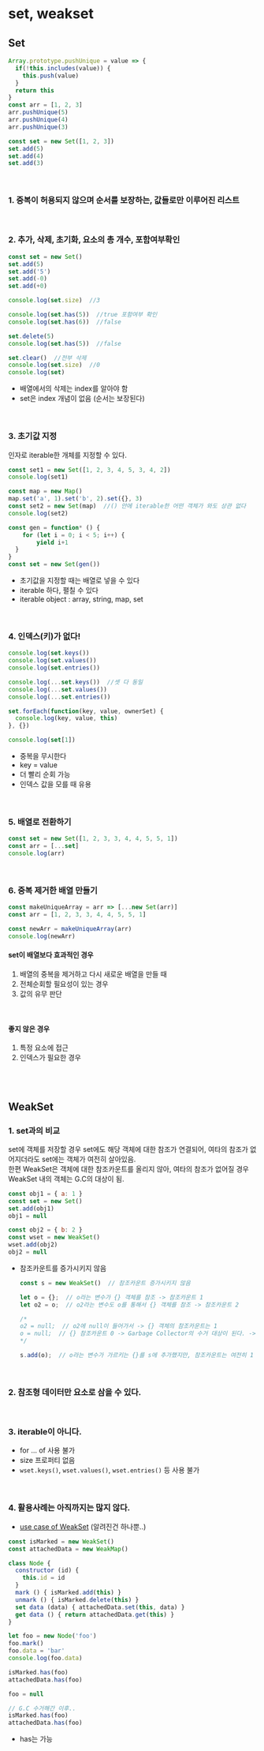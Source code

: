 # set, weakset

## Set

```js
Array.prototype.pushUnique = value => {
  if(!this.includes(value)) {
    this.push(value)
  }
  return this
}
const arr = [1, 2, 3]
arr.pushUnique(5)
arr.pushUnique(4)
arr.pushUnique(3)
```

```js
const set = new Set([1, 2, 3])
set.add(5)
set.add(4)
set.add(3)
```

<br>

### 1. 중복이 허용되지 않으며 순서를 보장하는, 값들로만 이루어진 리스트

<br>

### 2. 추가, 삭제, 초기화, 요소의 총 개수, 포함여부확인

```js
const set = new Set()
set.add(5)
set.add('5')
set.add(-0)
set.add(+0)

console.log(set.size)  //3 

console.log(set.has(5))  //true 포함여부 확인
console.log(set.has(6))  //false

set.delete(5)
console.log(set.has(5))  //false

set.clear()  //전부 삭제
console.log(set.size)  //0
console.log(set)
```
* 배열에서의 삭제는 index를 알아야 함
* set은 index 개념이 없음 (순서는 보장된다)

<br>

### 3. 초기값 지정

인자로 iterable한 개체를 지정할 수 있다.

```js
const set1 = new Set([1, 2, 3, 4, 5, 3, 4, 2])
console.log(set1)

const map = new Map()
map.set('a', 1).set('b', 2).set({}, 3)
const set2 = new Set(map)  //() 안에 iterable한 어떤 객체가 와도 상관 없다 
console.log(set2)

const gen = function* () {
	for (let i = 0; i < 5; i++) {
		yield i+1
  }
}
const set = new Set(gen())
```
* 초기값을 지정할 때는 배열로 넣을 수 있다
* iterable 하다, 펼칠 수 있다
* iterable object : array, string, map, set

<br>

### 4. 인덱스(키)가 없다!

```js
console.log(set.keys())
console.log(set.values())
console.log(set.entries())

console.log(...set.keys())  //셋 다 동일
console.log(...set.values())
console.log(...set.entries())

set.forEach(function(key, value, ownerSet) {
  console.log(key, value, this)
}, {})

console.log(set[1])
```
* 중복을 무시한다
* key = value
* 더 빨리 순회 가능
* 인덱스 값을 모를 때 유용

<br>

### 5. 배열로 전환하기

```js
const set = new Set([1, 2, 3, 3, 4, 4, 5, 5, 1])
const arr = [...set]
console.log(arr)
```
<br>

### 6. 중복 제거한 배열 만들기

```js
const makeUniqueArray = arr => [...new Set(arr)]
const arr = [1, 2, 3, 3, 4, 4, 5, 5, 1]

const newArr = makeUniqueArray(arr)
console.log(newArr)
```

#### set이 배열보다 효과적인 경우
1. 배열의 중복을 제거하고 다시 새로운 배열을 만들 때
2. 전체순회할 필요성이 있는 경우
3. 값의 유무 판단

<br>

#### 좋지 않은 경우
1. 특정 요소에 접근
2. 인덱스가 필요한 경우

<br><br>

## WeakSet

### 1. set과의 비교

set에 객체를 저장할 경우 set에도 해당 객체에 대한 참조가 연결되어, 여타의 참조가 없어지더라도 set에는 객체가 여전히 살아있음.  
한편 WeakSet은 객체에 대한 참조카운트를 올리지 않아, 여타의 참조가 없어질 경우 WeakSet 내의 객체는 G.C의 대상이 됨.

```js
const obj1 = { a: 1 }
const set = new Set()
set.add(obj1)
obj1 = null
```

```js
const obj2 = { b: 2 }
const wset = new WeakSet()
wset.add(obj2)
obj2 = null
```
* 참조카운트를 증가시키지 않음 

    ```js
    const s = new WeakSet()  // 참조카운트 증가시키지 않음
    
    let o = {};  // o라는 변수가 {} 객체를 참조 -> 참조카운트 1
    let o2 = o;  // o2라는 변수도 o를 통해서 {} 객체를 참조 -> 참조카운트 2
    
    /*    
    o2 = null;  // o2에 null이 들어가서 -> {} 객체의 참조카운트는 1
    o = null;  // {} 참조카운트 0 -> Garbage Collector의 수거 대상이 된다. -> GC되면 s에는 아무것도 없게 된다
    */
  
    s.add(o);  // o라는 변수가 가르키는 {}를 s에 추가했지만, 참조카운트는 여전히 1
    ```

<br>

### 2. 참조형 데이터만 요소로 삼을 수 있다.
<br>

### 3. iterable이 아니다.
- for ... of 사용 불가
- size 프로퍼티 없음
- `wset.keys()`, `wset.values()`, `wset.entries()` 등 사용 불가

<br>

### 4. 활용사례는 아직까지는 많지 않다.

- [use case of WeakSet](https://www.sitepoint.com/using-the-new-es6-collections-map-set-weakmap-weakset/) (알려진건 하나뿐..)

```js
const isMarked = new WeakSet()
const attachedData = new WeakMap()

class Node {
  constructor (id) {
    this.id = id
  }
  mark () { isMarked.add(this) }
  unmark () { isMarked.delete(this) }
  set data (data) { attachedData.set(this, data) }
  get data () { return attachedData.get(this) }
}

let foo = new Node('foo')
foo.mark()
foo.data = 'bar'
console.log(foo.data)

isMarked.has(foo)
attachedData.has(foo)

foo = null

// G.C 수거해간 이후..
isMarked.has(foo)
attachedData.has(foo)
```
* has는 가능
